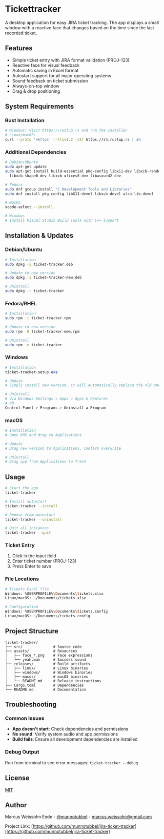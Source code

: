 # Tickettracker

A desktop application for easy JIRA ticket tracking. The app displays a small window with a reactive face that changes based on the time since the last recorded ticket.

## Features

- Simple ticket entry with JIRA format validation (PROJ-123)
- Reactive face for visual feedback
- Automatic saving in Excel format
- Autostart support for all major operating systems
- Sound feedback on ticket submission
- Always-on-top window
- Drag & drop positioning

## System Requirements

### Rust Installation

```bash
# Windows: Visit https://rustup.rs and run the installer
# Linux/macOS:
curl --proto '=https' --tlsv1.2 -sSf https://sh.rustup.rs | sh
```

### Additional Dependencies

```bash
# Debian/Ubuntu
sudo apt-get update
sudo apt-get install build-essential pkg-config libx11-dev libxcb-render0-dev \
  libxcb-shape0-dev libxcb-xfixes0-dev libasound2-dev

# Fedora
sudo dnf group install "C Development Tools and Libraries"
sudo dnf install pkg-config libX11-devel libxcb-devel alsa-lib-devel

# macOS
xcode-select --install

# Windows
# Install Visual Studio Build Tools with C++ support
```

## Installation & Updates

### Debian/Ubuntu
```bash
# Installation
sudo dpkg -i ticket-tracker.deb

# Update to new version
sudo dpkg -i ticket-tracker-new.deb

# Uninstall
sudo dpkg -r ticket-tracker
```

### Fedora/RHEL
```bash
# Installation
sudo rpm -i ticket-tracker.rpm

# Update to new version
sudo rpm -U ticket-tracker-new.rpm

# Uninstall
sudo rpm -e ticket-tracker
```

### Windows
```powershell
# Installation
ticket-tracker-setup.exe

# Update
# Simply install new version, it will automatically replace the old one

# Uninstall
# Via Windows Settings > Apps > Apps & Features
# OR
Control Panel > Programs > Uninstall a Program
```

### macOS
```bash
# Installation
# Open DMG and drag to Applications

# Update
# Drag new version to Applications, confirm overwrite

# Uninstall
# Drag app from Applications to Trash
```

## Usage

```bash
# Start the app
ticket-tracker

# Install autostart
ticket-tracker --install

# Remove from autostart
ticket-tracker --uninstall

# Quit all instances
ticket-tracker --quit
```

### Ticket Entry
1. Click in the input field
2. Enter ticket number (PROJ-123)
3. Press Enter to save

### File Locations

```bash
# Tickets Excel file
Windows: %USERPROFILE%\Documents\tickets.xlsx
Linux/macOS: ~/Documents/tickets.xlsx

# Configuration
Windows: %USERPROFILE%\Documents\tickets.config
Linux/macOS: ~/Documents/tickets.config
```

## Project Structure
```tree 
ticket-tracker/
├── src/              # Source code
├── assets/           # Resources
│   ├── face_*.png    # Face expressions
│   └── yeah.wav      # Success sound
├── releases/         # Build artifacts
│   ├── linux/        # Linux binaries
│   ├── windows/      # Windows binaries
│   ├── macos/        # macOS binaries
│   └── README.md     # Release instructions
├── Cargo.toml        # Dependencies
└── README.md         # Documentation
```

## Troubleshooting

### Common Issues
- **App doesn't start**: Check dependencies and permissions
- **No sound**: Verify system audio and app permissions
- **Build fails**: Ensure all development dependencies are installed

### Debug Output
Run from terminal to see error messages: `ticket-tracker --debug`

## License

[MIT](LICENSE)

## Author

Marcus Weissohn Eede - [@munnotubbel](https://twitter.com/munnotubbel) - marcus.weissohn@gmail.com

Project Link: [https://github.com/munnotubbel/jira-ticket-tracker](https://github.com/munnotubbel/jira-ticket-tracker)

